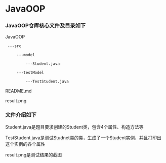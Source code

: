 # JavaOOP
### JavaOOP仓库核心文件及目录如下

JavaOOP
      
     ---src
        
         ---model
        
             ---Student.java
      
         ---testModel
        
             ---TestStudent.java
README.md

result.png
### 文件介绍如下
Student.java是题目要求创建的Student类，包含4个属性、构造方法等

TestStudent.java是测试Studnet类的类，生成了一个Student实例，并且打印出这个实例的各个属性

result.png是测试结果的截图
